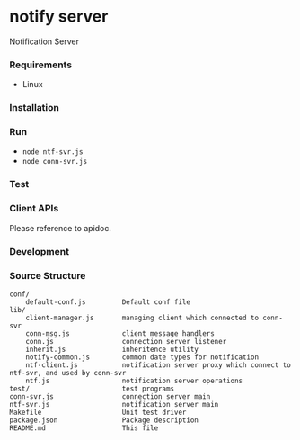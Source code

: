 notify server
=========

Notification Server

### Requirements
* Linux

### Installation

### Run
* `node ntf-svr.js`
* `node conn-svr.js`

### Test

### Client APIs

Please reference to apidoc.

### Development
    

### Source Structure
    conf/
        default-conf.js         Default conf file
    lib/
        client-manager.js       managing client which connected to conn-svr
        conn-msg.js             client message handlers
        conn.js                 connection server listener
        inherit.js              inheritence utility
        notify-common.js        common date types for notification
        ntf-client.js           notification server proxy which connect to ntf-svr, and used by conn-svr
        ntf.js                  notification server operations
    test/                       test programs
    conn-svr.js                 connection server main
    ntf-svr.js                  notification server main
    Makefile                    Unit test driver
    package.json                Package description
    README.md                   This file


